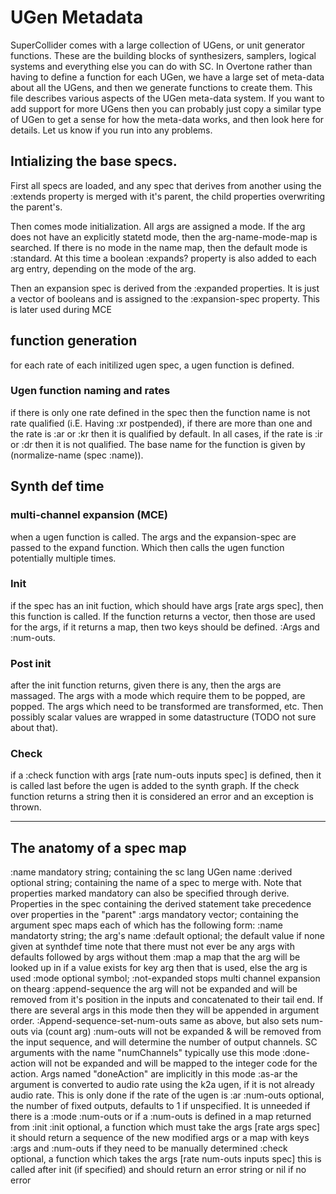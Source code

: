 # UGen Metadata

SuperCollider comes with a large collection of UGens, or unit generator
functions.  These are the building blocks of synthesizers, samplers, logical
systems and everything else you can do with SC.  In Overtone rather than having
to define a function for each UGen, we have a large set of meta-data about all
the UGens, and then we generate functions to create them.  This file describes
various aspects of the UGen meta-data system.  If you want to add support for
more UGens then you can probably just copy a similar type of UGen to get a sense
for how the meta-data works, and then look here for details. Let us know if you
run into any problems.

## Intializing the base specs.

First all specs are loaded, and any spec that derives from another using the
:extends property is merged with it's parent, the child properties overwriting
the parent's.

Then comes mode initialization. All args are assigned a mode.  If the arg does
not have an explicitly statetd mode, then the arg-name-mode-map is searched. If
there is no mode in the name map, then the default mode is :standard. At this
time a boolean :expands? property is also added to each arg entry, depending on
the mode of the arg.

Then an expansion spec is derived from the :expanded properties.  It is just a
vector of booleans and is assigned to the :expansion-spec property. This is
later used during MCE

## function generation

for each rate of each initilized ugen spec, a ugen function is defined.

### Ugen function naming and rates

if there is only one rate defined in the spec then the function name is not rate
qualified (i.E. Having :xr postpended), if there are more than one and the rate
is :ar or :kr then it is qualified by default. In all cases, if the rate is :ir
or :dr then it is not qualified. The base name for the function is given by
(normalize-name (spec :name)). 

## Synth def time

### multi-channel expansion (MCE)

when a ugen function is called. The args and the expansion-spec are passed to
the expand function.  Which then calls the ugen function potentially multiple
times. 

### Init

if the spec has an init fuction, which should have args [rate args spec], then
this function is called.  If the function returns a vector, then those are used
for the args, if it returns a map, then two keys should be defined. :Args and
:num-outs.

### Post init

after the init function returns, given there is any, then the args are massaged.
The args with a mode which require them to be popped, are popped. The args which
need to be transformed are transformed, etc. Then possibly scalar values are
wrapped in some datastructure (TODO not sure about that).

### Check

if a :check function with args [rate num-outs inputs spec] is defined, then it
is called last before the ugen is added to the synth graph. If the check
function returns a string then it is considered an error and an exception is
thrown.

---------------------------------------------------------------

## The anatomy of a spec map

:name     mandatory string; containing the sc lang UGen name
:derived  optional string; containing the name of a spec to merge
          with. Note that properties marked mandatory can also be
          specified through derive. Properties in the spec
          containing the derived statement take precedence over
          properties in the "parent"
:args     mandatory vector; containing the argument spec maps each of
          which has the following form:
          :name     mandatorty string; the arg's name
          :default  optional; the default value if none given at synthdef time
                    note that there must not ever be any args with
                    defaults followed by args without them
          :map   a map that the arg will be looked up in
                 if a value exists for key arg then that
                 is used, else the arg is used 
          :mode     optional symbol;
                    :not-expanded stops multi channel expansion on
                                  thearg
                    :append-sequence the arg will not be expanded
                            and will be removed from it's position
                            in the inputs and concatenated to their
                            tail end. If there are several args in
                            this mode then they will be appended
                            in argument order.
                    :Append-sequence-set-num-outs
                            same as above, but also sets num-outs
                             via (count arg)
                    :num-outs will not be expanded & will be
                              removed from the input sequence,
                              and will determine the number
                              of output channels. SC arguments with
                              the name "numChannels" typically
                              use this mode
                    :done-action will not be expanded and will be
                              mapped to the integer code for the
                              action. Args named "doneAction" are
                              implicitly in this mode
                    :as-ar  the argument is converted to audio rate
                           using the k2a ugen, if it is not already
                           audio rate. This is only done if the rate
                           of the ugen is :ar
:num-outs optional, the number of fixed outputs, defaults to 1 if
          unspecified. It is unneeded if there is a :mode :num-outs
          or if a :num-outs is defined in a map returned from :init
:init     optional, a function which must take the args [rate args spec] 
          it should return a sequence of the new modified args or a
          map with keys :args and :num-outs if they need to be manually
          determined
:check    optional, a function which takes the args
              [rate num-outs inputs spec]
              this is called after init (if specified) and should
              return an error string or nil if no error
